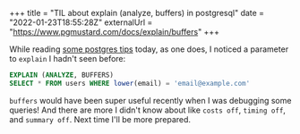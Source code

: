 +++
title = "TIL about explain (analyze, buffers) in postgresql"
date = "2022-01-23T18:55:28Z"
externalUrl = "https://www.pgmustard.com/docs/explain/buffers"
+++

While reading [some postgres tips][tips] today, as one does, I noticed a parameter to `explain` I hadn't seen before:

```sql
EXPLAIN (ANALYZE, BUFFERS)
SELECT * FROM users WHERE lower(email) = 'email@example.com'
```

[tips]: https://pawelurbanek.com/postgresql-query-bottleneck

`buffers` would have been super useful recently when I was debugging some queries! And there are more I didn't know about like `costs off`, `timing off`, and `summary off`. Next time I'll be more prepared.